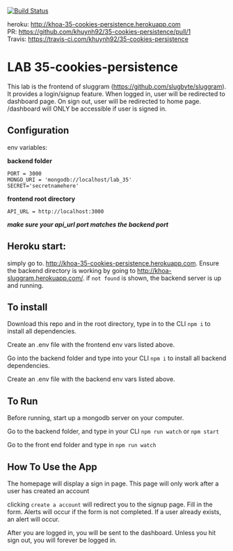 [![Build Status](https://travis-ci.com/khuynh92/35-cookies-persistence.svg?branch=master)](https://travis-ci.com/khuynh92/35-cookies-persistence)

heroku: http://khoa-35-cookies-persistence.herokuapp.com  
PR: https://github.com/khuynh92/35-cookies-persistence/pull/1  
Travis: https://travis-ci.com/khuynh92/35-cookies-persistence  

# LAB 35-cookies-persistence
  This lab is the frontend of sluggram (https://github.com/slugbyte/sluggram). It provides a login/signup feature. When logged in, user will be redirected to dashboard page. On sign out, user will be redirected to home page. /dashboard will ONLY be accessible if user is signed in.
## Configuration
env variables:

**backend folder**
```
PORT = 3000
MONGO_URI = 'mongodb://localhost/lab_35'
SECRET='secretnamehere'
```
**frontend root directory**
```
API_URL = http://localhost:3000
```

***make sure your api_url port matches the backend port***

## Heroku start:

simply go to. http://khoa-35-cookies-persistence.herokuapp.com. Ensure the backend directory is working by going to http://khoa-sluggram.herokuapp.com/. if `not found` is shown, the backend server is up and running. 

## To install
Download this repo and in the root directory, type in to the CLI `npm i` to install all dependencies.

Create an .env file with the frontend env vars listed above.

Go into the backend folder and type into your CLI `npm i` to install all backend dependencies.

Create an .env file with the backend env vars listed above.

## To Run
Before running, start up a mongodb server on your computer.

Go to the backend folder, and type in your CLI `npm run watch` or `npm start`

Go to the front end folder and type in `npm run watch`

## How To Use the App

The homepage will display a sign in page. This page will only work after a user has created an account

clicking `create a account` will redirect you to the signup page. Fill in the form. Alerts will occur if the form is not completed. If a user already exists, an alert will occur.

After you are logged in, you will be sent to the dashboard. Unless you hit sign out, you will forever be logged in.

